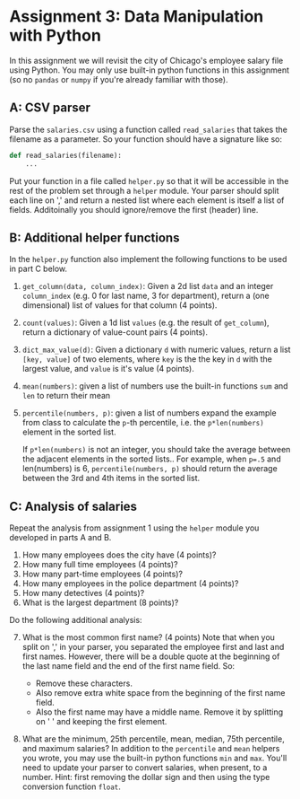 # Assignment 3: Data Manipulation with Python
In this assignment we will revisit the city of Chicago's employee salary file using Python. You may only use built-in python functions in this assignment (so no `pandas` or `numpy` if you're already familiar with those).

## A: CSV parser
Parse the `salaries.csv` using a function called `read_salaries` that takes the filename as a parameter. So your function should have a signature like so:
```python
def read_salaries(filename):
    ...
```

Put your function in a file called `helper.py` so that it will be accessible in the rest of the problem set through a `helper` module. Your parser should split each line on ',' and return a nested list where each element is itself a list of fields. Additoinally you should ignore/remove the first (header) line.

## B: Additional helper functions
In the `helper.py` function also implement the following functions to be used in part C below.

 1. `get_column(data, column_index)`: Given a 2d list `data` and an integer `column_index` (e.g. 0 for last name, 3 for department), return a (one dimensional) list of values for that column (4 points).
 2. `count(values)`: Given a 1d list `values` (e.g. the result of `get_column`), return a dictionary of value-count pairs (4 points).
 3. `dict_max_value(d)`: Given a dictionary `d` with numeric values, return a list `[key, value]` of two elements, where `key` is the the key in `d` with the largest value, and `value` is it's value (4 points).
 4. `mean(numbers)`: given a list of numbers use the built-in functions `sum` and `len` to return their mean
 5. `percentile(numbers, p)`: given a list of numbers expand the example from class to calculate the `p`-th percentile, i.e. the `p*len(numbers)` element in the sorted list.
 
    If `p*len(numbers)` is not an integer, you should take the average between the adjacent elements in the sorted lists.. For example, when `p=.5` and len(numbers) is 6, `percentile(numbers, p)` should return the average between the 3rd and 4th items in the sorted list. 

## C: Analysis of salaries
Repeat the analysis from assignment 1 using the `helper` module you developed in parts A and B.

1. How many employees does the city have (4 points)?
2. How many full time employees (4 points)?
3. How many part-time employees (4 points)?
4. How many employees in the police department (4 points)?
5. How many detectives (4 points)?
6. What is the largest department (8 points)?

Do the following additional analysis:

7. What is the most common first name? (4 points)
Note that when you split on ',' in your parser, you separated the employee first and last and first names. However, there will be a double quote at the beginning of the last name field and the end of the first name field. So:
    - Remove these characters.
    - Also remove extra white space from the beginning of the first name field.
    - Also the first name may have a middle name. Remove it by splitting on ' ' and keeping the first element.

8. What are the minimum, 25th percentile, mean, median, 75th percentile, and maximum salaries? In addition to the `percentile` and `mean` helpers you wrote, you may use the built-in python functions `min` and `max`. You'll need to update your parser to convert salaries, when present, to a number. Hint: first removing the dollar sign and then using the type conversion function `float`.
